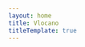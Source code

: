 ```yaml
---
layout: home
title: Vlocano
titleTemplate: true
---
```

<home/>
<style>
    :root {
      --vp-home-hero-name-color: transparent;
      --vp-home-hero-name-background: -webkit-linear-gradient(120deg,#ff2a2a,#ffe4e4);
    }
    .image-src{
      width:500px
    }
</style>